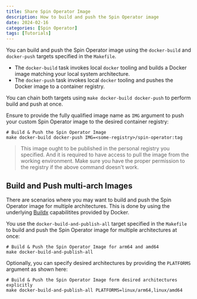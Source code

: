 ```yaml
---
title: Share Spin Operator Image
description: How to build and push the Spin Operator image
date: 2024-02-16
categories: [Spin Operator]
tags: [Tutorials]
---
```


You can build and push the Spin Operator image using the `docker-build` and `docker-push` targets specified in the `Makefile`.

 * The `docker-build` task invokes local `docker` tooling and builds a Docker image matching your local system architecture. 
 * The `docker-push` task invokes local `docker` tooling and pushes the Docker image to a container registry.

You can chain both targets using `make docker-build docker-push` to perform build and push at once. 

Ensure to provide the fully qualified image name as `IMG` argument to push your custom Spin Operator image to the desired container registry:

```shell
# Build & Push the Spin Operator Image
make docker-build docker-push IMG=<some-registry>/spin-operator:tag
```

> This image ought to be published in the personal registry you specified. And it is required to have access to pull the image from the working environment. Make sure you have the proper permission to the registry if the above command doesn't work.

## Build and Push multi-arch Images

There are scenarios where you may want to build and push the Spin Operator image for multiple architectures. This is done by using the underlying [Buildx](https://docs.docker.com/build/architecture/) capabilitites provided by Docker.

You use the `docker-build-and-publish-all` target specified in the `Makefile` to build and push the Spin Operator image for multiple architectures at once:

```shell
# Build & Push the Spin Operator Image for arm64 and amd64
make docker-build-and-publish-all
```

Optionally, you can specify desired architectures by providing the `PLATFORMS` argument as shown here:

```shell
# Build & Push the Spin Operator Image form desired architectures explicitly
make docker-build-and-publish-all PLATFORMS=linux/arm64,linux/amd64
```
